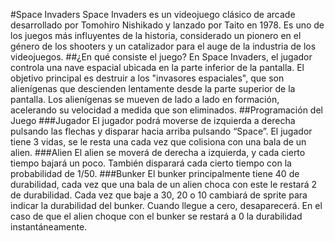 #Space Invaders
Space Invaders es un videojuego clásico de arcade desarrollado por Tomohiro Nishikado y lanzado por Taito en 1978. Es uno de los juegos más influyentes de la historia, considerado un pionero en el género de los shooters y un catalizador para el auge de la industria de los videojuegos.
##¿En qué consiste el juego?
En Space Invaders, el jugador controla una nave espacial ubicada en la parte inferior de la pantalla. El objetivo principal es destruir a los "invasores espaciales", que son alienígenas que descienden lentamente desde la parte superior de la pantalla. Los alienígenas se mueven de lado a lado en formación, acelerando su velocidad a medida que son eliminados.
##Programación del Juego
###Jugador
El jugador podrá moverse de izquierda a derecha pulsando las flechas y disparar hacia arriba pulsando “Space”. El jugador tiene 3 vidas, se le resta una cada vez que colisiona con una bala de un alien.
###Alien
El alien se moverá de derecha a izquierda, y cada cierto tiempo bajará un poco. También disparará cada cierto tiempo con la probabilidad de 1/50.
###Bunker
El bunker principalmente tiene 40 de durabilidad, cada vez que una bala de un alien choca con este le restará 2 de durabilidad. Cada vez que baje a 30, 20 o 10 cambiará de sprite para indicar la durabilidad del bunker. Cuando llegue a cero, desaparecerá.
En el caso de que el alien choque con el bunker se restará a 0 la durabilidad instantáneamente.

